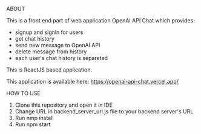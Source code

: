 ABOUT

This is a front end part of web application OpenAI API Chat which provides:
- signup and signin for users
- get chat history
- send new message to OpenAI API
- delete message from history
- each user's chat history is separeted

This is ReactJS based application.

This application is available here: https://openai-api-chat.vercel.app/

HOW TO USE

1. Clone this repository and open it in IDE
2. Change URL in backend_server_url.js file to your backend server's URL
3. Run nmp install
4. Run npm start
